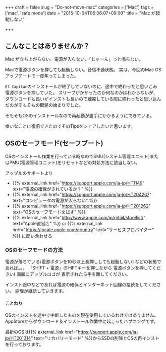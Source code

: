 +++
draft = false
slug = "Do-not-move-mac"
categories = ['Mac']
tags = ['mac', 'safe mode']
date = "2015-10-04T06:06:07+09:00"
title = "Mac が起動しない"

+++

## こんなことはありませんか？

Mac が立ち上がらない、電源が入らない、「じゃーん」っと鳴らない。

Macで電源ボタンを押しても起動しない。音信不通状態。
実は、今回のMac OSアップデートで一度焦ってしまった。

<!--more-->

``El Capitan``のインストールが終了していないのに、途中で終わったと思いこみ電源ボタンを押していた。
スリープがかかったのか何なのかはわからないが、ダウンロードも長いがインストも長いので離席している間に終わったと思い込んだのがそもそもの問題の始まりでした。

そもそもOSのインストールなので再起動が勝手にかかるようにできている。

幸いなことに復旧できたのでそのTipsをシェアしたいと思います。


## OSのセーフモード(セーフブート)

OSのインストール作業を行っている時なのでSMU(システム管理ユニット)またはPMU(電源管理ユニット)をリセットなどの対処方法に該当しない。


アップルのサポートより

+ {{% external_link href="https://support.apple.com/ja-jp/HT1149" text="電源の確保がされているか？" %}}
+ {{% external_link href="https://support.apple.com/ja-jp/HT204267" text="コンピュータの電源が入らない" %}}
+ {{% external_link href="https://support.apple.com/ja-jp/HT201262" text="OSのセーフモードを試す" %}}
+ {{% external_link href="http://www.apple.com/jp/retail/storelist/" text="Apple直営店" %}} or {{% external_link href="https://locate.apple.com/country" text="サービスプロバイダー" %}} に問い合わせる


### OSのセーフモードの方法

電源が落ちている(電源ボタンを10秒以上長押ししても起動しない) などの状態であれば。。。
「SHIFT + 電源」(SHIFTキーを押しながら 電源ボタンを押してください)
画面にアップルロゴが 表示されたら手を離してください。

インスト途中などであれば電源の確保とインターネット回線の接続をしてください。
処理が継続していきます。

#### ことわり

OSのインストを途中で中断したものを現在使用しているわけではありません。
AppStoreからダウンロード＆インストール作業中に起こったハプニングです。

最新のOSは{{% external_link href="https://support.apple.com/ja-jp/HT201314" text="リカバリーモード" %}}からSSDの削除とOSの再インストを行っております。

